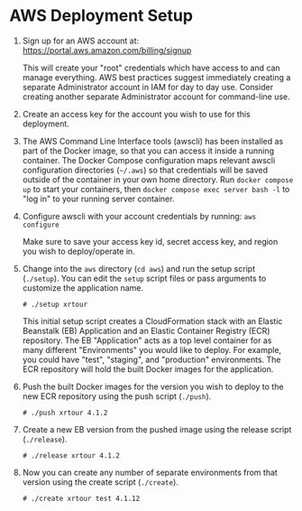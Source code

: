 # AWS Deployment Setup

1. Sign up for an AWS account at: https://portal.aws.amazon.com/billing/signup

   This will create your "root" credentials which have access to and can
   manage everything. AWS best practices suggest immediately creating a
   separate Administrator account in IAM for day to day use. Consider
   creating another separate Administrator account for command-line use.

2. Create an access key for the account you wish to use for this deployment.

3. The AWS Command Line Interface tools (awscli) has been installed as part of the
   Docker image, so that you can access it inside a running container. The Docker
   Compose configuration maps relevant awscli configuration directories (`~/.aws`) so
   that credentials will be saved outside of the container in your own home directory.
   Run `docker compose up` to start your containers, then
   `docker compose exec server bash -l` to "log in" to your running server container.

4. Configure awscli with your account credentials by running: `aws configure`

   Make sure to save your access key id, secret access key, and region you
   wish to deploy/operate in.

5. Change into the `aws` directory (`cd aws`) and run the setup script (`./setup`).
   You can edit the `setup` script files or pass arguments to customize the
   application name.

   ```
   # ./setup xrtour
   ```

   This initial setup script creates a CloudFormation stack with an Elastic
   Beanstalk (EB) Application and an Elastic Container Registry (ECR) repository.
   The EB "Application" acts as a top level container for as many different
   "Environments" you would like to deploy. For example, you could have "test",
   "staging", and "production" environments. The ECR repository will hold
   the built Docker images for the application.

6. Push the built Docker images for the version you wish to deploy to the new
   ECR repository using the push script (`./push`).

   ```
   # ./push xrtour 4.1.2
   ```

7. Create a new EB version from the pushed image using the release script (`./release`).

   ```
   # ./release xrtour 4.1.2
   ```

8. Now you can create any number of separate environments from that version using
   the create script (`./create`).

   ```
   # ./create xrtour test 4.1.12
   ```
